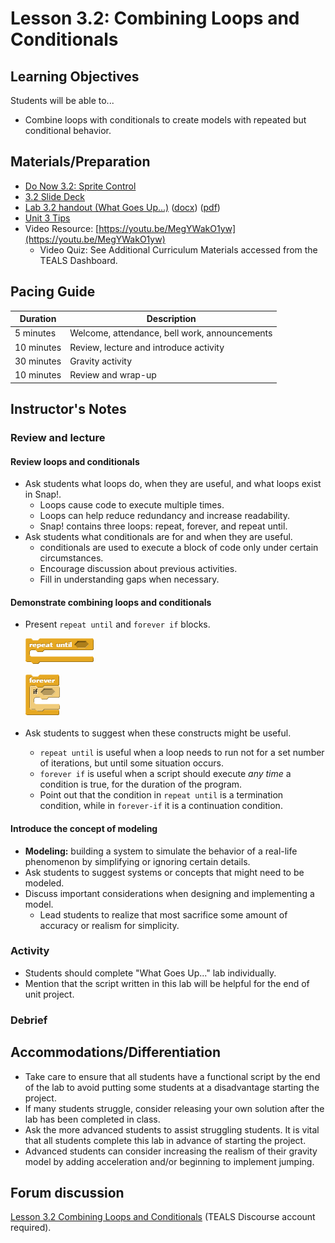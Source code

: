 # Lesson 3.2: Combining Loops and Conditionals

## Learning Objectives

Students will be able to...

* Combine loops with conditionals to create models with repeated but conditional behavior.

## Materials/Preparation

* [Do Now 3.2: Sprite Control](do_now_32.md)
* [3.2 Slide Deck](https://github.com/TEALSK12/introduction-to-computer-science/raw/master/slidedecks/TEALS%20SNAP%203.2.pptx)
* [Lab 3.2 handout (What Goes Up...)](lab_32.md) ([docx](https://github.com/TEALSK12/introduction-to-computer-science/raw/master/Unit%203%20Word/Lab%203.2%20What%20Goes%20Up.docx)) ([pdf](https://github.com/TEALSK12/introduction-to-computer-science/raw/master/Unit%203%20PDF/Lab%203.2%20What%20Goes%20Up.pdf))
* [Unit 3 Tips](unit_3_tips.md)
* Video Resource: [https://youtu.be/MegYWakO1yw](https://youtu.be/MegYWakO1yw)
  * Video Quiz: See Additional Curriculum Materials accessed from the TEALS Dashboard.

## Pacing Guide

| Duration   | Description                                   |
| ---------- | --------------------------------------------- |
| 5 minutes  | Welcome, attendance, bell work, announcements |
| 10 minutes | Review, lecture and introduce activity        |
| 30 minutes | Gravity activity                              |
| 10 minutes | Review and wrap-up                            |

## Instructor's Notes

### Review and lecture

#### Review loops and conditionals

* Ask students what loops do, when they are useful, and what loops exist in Snap!.
  * Loops cause code to execute multiple times.
  * Loops can help reduce redundancy and increase readability.
  * Snap! contains three loops: repeat, forever, and repeat until.
* Ask students what conditionals are for and when they are useful.
  * conditionals are used to execute a block of code only under certain circumstances.
  * Encourage discussion about previous activities.
  * Fill in understanding gaps when necessary.

#### Demonstrate combining loops and conditionals

* Present `repeat until` and `forever if` blocks.

  ![Repeat Until Block](../images/repeat_until.png)
  
  ![Forever Block](../images/forever_if.png)

* Ask students to suggest when these constructs might be useful.
  * `repeat until` is useful when a loop needs to run not for a set number of iterations, but until some situation occurs.
  * `forever if` is useful when a script should execute _any time_ a condition is true, for the duration of the program.
  * Point out that the condition in `repeat until` is a termination condition, while in `forever-if` it is a continuation condition.

#### Introduce the concept of modeling

* **Modeling:** building a system to simulate the behavior of a real-life phenomenon by simplifying or ignoring certain details.
* Ask students to suggest systems or concepts that might need to be modeled.
* Discuss important considerations when designing and implementing a model.
  * Lead students to realize that most sacrifice some amount of accuracy or realism for simplicity.

### Activity

* Students should complete "What Goes Up..." lab individually.
* Mention that the script written in this lab will be helpful for the end of unit project.

### Debrief

## Accommodations/Differentiation

* Take care to ensure that all students have a functional script by the end of the lab to avoid putting some students at a disadvantage starting the project.
* If many students struggle, consider releasing your own solution after the lab has been completed in class.
* Ask the more advanced students to assist struggling students. It is vital that all students complete this lab in advance of starting the project.
* Advanced students can consider increasing the realism of their gravity model by adding acceleration and/or beginning to implement jumping.

## Forum discussion

[Lesson 3.2 Combining Loops and Conditionals](https://forums.tealsk12.org/c/intro-unit-3-variables-and-customization/lesson-3-2-abstraction-and-generalization/143)
 (TEALS Discourse account required).
